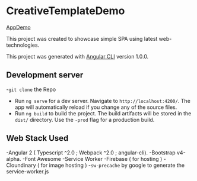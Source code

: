 # CreativeTemplateDemo

[AppDemo](https://creative-template.firebaseapp.com/)

This project was created to showcase simple SPA using latest web-technologies.

This project was generated with [Angular CLI](https://github.com/angular/angular-cli) version 1.0.0.

## Development server

-`git clone` the Repo
- Run `ng serve` for a dev server. Navigate to `http://localhost:4200/`. The app will automatically reload if you change any of the source files.
- Run `ng build` to build the project. The build artifacts will be stored in the `dist/` directory. Use the `-prod` flag for a production build.


## Web Stack Used 

-Angular 2 ( Typescript ^2.0 ; Webpack ^2.0 ; angular-cli).
-Bootstrap v4-alpha.
-Font Awesome
-Service Worker
-Firebase ( for hosting )
-Cloundinary ( for image hosting )
-`sw-precache` by google to generate the service-worker.js
